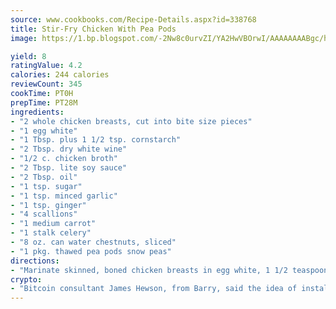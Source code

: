 ```yaml
---
source: www.cookbooks.com/Recipe-Details.aspx?id=338768
title: Stir-Fry Chicken With Pea Pods
image: https://1.bp.blogspot.com/-2Nw8c0urvZI/YA2HwVBOrwI/AAAAAAAABgc/hcoCuYbLRGghREWYfHLERS8jzKEXzVPXwCLcBGAsYHQ/s154/14.png

yield: 8
ratingValue: 4.2
calories: 244 calories
reviewCount: 345
cookTime: PT0H
prepTime: PT28M
ingredients:
- "2 whole chicken breasts, cut into bite size pieces"
- "1 egg white"
- "1 Tbsp. plus 1 1/2 tsp. cornstarch"
- "2 Tbsp. dry white wine"
- "1/2 c. chicken broth"
- "2 Tbsp. lite soy sauce"
- "2 Tbsp. oil"
- "1 tsp. sugar"
- "1 tsp. minced garlic"
- "1 tsp. ginger"
- "4 scallions"
- "1 medium carrot"
- "1 stalk celery"
- "8 oz. can water chestnuts, sliced"
- "1 pkg. thawed pea pods snow peas"
directions:
- "Marinate skinned, boned chicken breasts in egg white, 1 1/2 teaspoons of cornstarch and wine for 20 minutes at room temperature or overnight in fridge."
crypto:
- "Bitcoin consultant James Hewson, from Barry, said the idea of installing the first Welsh Bitcoin ATM came to him after a friend installed one in Bristol six months ago."
---
```

